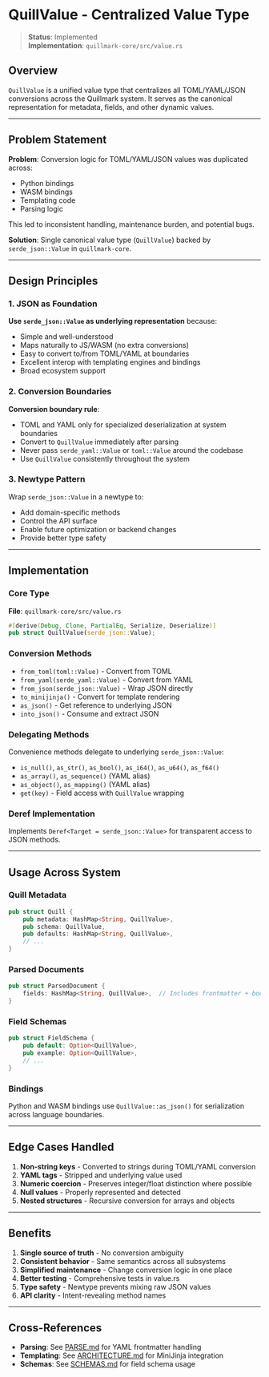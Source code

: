 # QuillValue - Centralized Value Type

> **Status**: Implemented  
> **Implementation**: `quillmark-core/src/value.rs`

## Overview

`QuillValue` is a unified value type that centralizes all TOML/YAML/JSON conversions across the Quillmark system. It serves as the canonical representation for metadata, fields, and other dynamic values.

---

## Problem Statement

**Problem**: Conversion logic for TOML/YAML/JSON values was duplicated across:
- Python bindings
- WASM bindings  
- Templating code
- Parsing logic

This led to inconsistent handling, maintenance burden, and potential bugs.

**Solution**: Single canonical value type (`QuillValue`) backed by `serde_json::Value` in `quillmark-core`.

---

## Design Principles

### 1. JSON as Foundation

**Use `serde_json::Value` as underlying representation** because:
- Simple and well-understood
- Maps naturally to JS/WASM (no extra conversions)
- Easy to convert to/from TOML/YAML at boundaries
- Excellent interop with templating engines and bindings
- Broad ecosystem support

### 2. Conversion Boundaries

**Conversion boundary rule**: 
- TOML and YAML only for specialized deserialization at system boundaries
- Convert to `QuillValue` immediately after parsing
- Never pass `serde_yaml::Value` or `toml::Value` around the codebase
- Use `QuillValue` consistently throughout the system

### 3. Newtype Pattern

Wrap `serde_json::Value` in a newtype to:
- Add domain-specific methods
- Control the API surface
- Enable future optimization or backend changes
- Provide better type safety

---

## Implementation

### Core Type

**File**: `quillmark-core/src/value.rs`

```rust
#[derive(Debug, Clone, PartialEq, Serialize, Deserialize)]
pub struct QuillValue(serde_json::Value);
```

### Conversion Methods

- `from_toml(toml::Value)` - Convert from TOML
- `from_yaml(serde_yaml::Value)` - Convert from YAML  
- `from_json(serde_json::Value)` - Wrap JSON directly
- `to_minijinja()` - Convert for template rendering
- `as_json()` - Get reference to underlying JSON
- `into_json()` - Consume and extract JSON

### Delegating Methods

Convenience methods delegate to underlying `serde_json::Value`:
- `is_null()`, `as_str()`, `as_bool()`, `as_i64()`, `as_u64()`, `as_f64()`
- `as_array()`, `as_sequence()` (YAML alias)
- `as_object()`, `as_mapping()` (YAML alias)
- `get(key)` - Field access with `QuillValue` wrapping

### Deref Implementation

Implements `Deref<Target = serde_json::Value>` for transparent access to JSON methods.

---

## Usage Across System

### Quill Metadata

```rust
pub struct Quill {
    pub metadata: HashMap<String, QuillValue>,
    pub schema: QuillValue,
    pub defaults: HashMap<String, QuillValue>,
    // ...
}
```

### Parsed Documents

```rust
pub struct ParsedDocument {
    fields: HashMap<String, QuillValue>,  // Includes frontmatter + body
}
```

### Field Schemas

```rust
pub struct FieldSchema {
    pub default: Option<QuillValue>,
    pub example: Option<QuillValue>,
    // ...
}
```

### Bindings

Python and WASM bindings use `QuillValue::as_json()` for serialization across language boundaries.

---

## Edge Cases Handled

1. **Non-string keys** - Converted to strings during TOML/YAML conversion
2. **YAML tags** - Stripped and underlying value used
3. **Numeric coercion** - Preserves integer/float distinction where possible
4. **Null values** - Properly represented and detected
5. **Nested structures** - Recursive conversion for arrays and objects

---

## Benefits

1. **Single source of truth** - No conversion ambiguity
2. **Consistent behavior** - Same semantics across all subsystems
3. **Simplified maintenance** - Change conversion logic in one place
4. **Better testing** - Comprehensive tests in value.rs
5. **Type safety** - Newtype prevents mixing raw JSON values
6. **API clarity** - Intent-revealing method names

---

## Cross-References

- **Parsing**: See [PARSE.md](PARSE.md) for YAML frontmatter handling
- **Templating**: See [ARCHITECTURE.md](ARCHITECTURE.md#template-system-design) for MiniJinja integration
- **Schemas**: See [SCHEMAS.md](SCHEMAS.md) for field schema usage